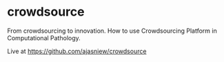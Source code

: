 # crowdsource
From crowdsourcing to innovation.
How to use Crowdsourcing Platform in Computational Pathology.

Live at <a>https://github.com/ajasniew/crowdsource</a>